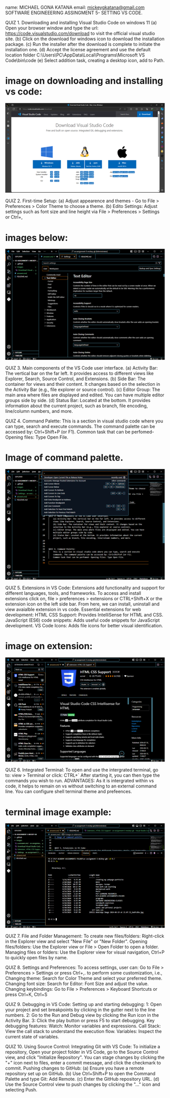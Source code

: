 name: MICHAEL GONA KATANA   email: mickeygkatana@gmail.com
SOFTWARE ENGINEEERING ASSINGMENT 5- SETTING VS CODE.

QUIZ 1. Downloading and installing Visual Studio Code on windows 11
    (a) Open your browser window and type the url: https://code.visualstudio.com/download to visit the official visual studio site.
    (b) Click on the download for windows icon to download the installation package.
    (c) Run the installer after the download is complete to initiate the installation one.
    (d) Accept the license agreement and use the default location folder
            C:\Users\PC\AppData\Local\Programs\Microsoft VS Code\bin\code
    (e) Select addition task,  creating a desktop icon, add to Path.
# image on downloading and installing vs code:
![downloading vs code](<images\vs_code_download.png>)



QUIZ 2. First-time Setup:
    (a) Adjust appearence and themes - Go to File > Preferences > Color Theme to choose a theme.
    (b) Edito Settings: Adjust settings such as font size and line height via File > Preferences > Settings or Ctrl+,
# images below:
![settings](<images\settings.png>)



QUIZ 3. Main components of the VS Code user interface.
    (a) Activity Bar: The vertical bar on the far left. It provides access to different views like Explorer, Search, Source Control, and Extensions.
    (b) Side Bar: The container for views and their content. It changes based on the selection in the Activity Bar (e.g., file explorer or source control).
    (c) Editor Group: The main area where files are displayed and edited. You can have multiple editor groups side by side.
    (d) Status Bar: Located at the bottom. It provides information about the current project, such as branch, file encoding, line/column numbers, and more.



QUIZ 4. Command Palette:
    This is a section in visual studio code where you can type, search and execute commands. The command palette can be accessed by: Ctrl+Shift+P (or F1).
    Common task that can be perfomed- Opening files: Type Open File.
# Image of command palette.
![command pallete image](<images\palette.png>)



QUIZ 5. Extensions in VS Code:
Extensions add functionality and support for different languages, tools, and frameworks.
To access and install extensions click on, file > preferences > extensions or CTRL+Shift+X or the extension icon on the left side bar.
From here, we can install, uninstall and view avaialble extension in vs code.
    Essential extensions for web development:
    HTML CSS Support: Provides IntelliSense for HTML and CSS.
    JavaScript (ES6) code snippets: Adds useful code snippets for JavaScript development.
    VS Code Icons: Adds file icons for better visual identification.
# image on extension:
![extension page](<images\extensions.png>)



QUIZ 6. Integrated Terminal:
To open and use the intergrated terminal, go to: view > Terminal or click: CTRL+`
After starting it, you can then type the commands you wish to run.
 ADVANTAGES:
As it is intergrated within vs code, it helps to remain on vs without switching to an external command line.
You can configure shell terminal theme and prefeences.
# terminal image example:
![terminal](<images\terminal.png>)



QUIZ 7. File and Folder Management:
To create new files/folders: Right-click in the Explorer view and select "New File" or "New Folder".
Opening files/folders: Use the Explorer view or File > Open Folder to open a folder.
Managing files or folders: Use the Explorer view for visual navigation, Ctrl+P to quickly open files by name.



QUIZ 8. Settings and Preferences:
To access settings, user can: Go to File > Preferences > Settings or press Ctrl+,.
    to perform some customization, i.e.,
Changing theme: Search for Color Theme and select your preferred theme.
Changing font size: Search for Editor: Font Size and adjust the value.
Changing keybindings: Go to File > Preferences > Keyboard Shortcuts or press Ctrl+K, Ctrl+S



QUIZ 9. Debugging in VS Code:
Setting up and starting debugging:
    1: Open your project and set breakpoints by clicking in the gutter next to the line numbers.
    2: Go to the Run and Debug view by clicking the Run icon in the Activity Bar.
    3: Click the play button or press F5 to start debugging.
        Key debugging features:
    Watch: Monitor variables and expressions.
    Call Stack: View the call stack to understand the execution flow.
    Variables: Inspect the current state of variables.


QUIZ 10. Using Source Control:
    Integrating Git with VS Code:
To initialize a repository, Open your project folder in VS Code, go to the Source Control view, and click "Initialize Repository".
You can stage changes by clicking the "+" icon next to files, enter a commit message, and click the checkmark to commit.
    Pushing changes to GitHub:
    (a) Ensure you have a remote repository set up on GitHub.
    (b) Use Ctrl+Shift+P to open the Command Palette and type Git: Add Remote.
    (c) Enter the GitHub repository URL.
    (d) Use the Source Control view to push changes by clicking the "…" icon and selecting Push.